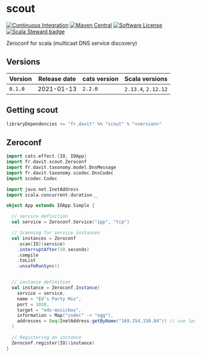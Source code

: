 # scout

[![Continuous Integration](https://github.com/RustedBones/scout/actions/workflows/ci.yml/badge.svg)](https://github.com/RustedBones/scout/actions/workflows/ci.yml)
[![Maven Central](https://maven-badges.herokuapp.com/maven-central/fr.davit/scout_2.13/badge.svg)](https://maven-badges.herokuapp.com/maven-central/fr.davit/scout_2.13)
[![Software License](https://img.shields.io/badge/license-Apache%202-brightgreen.svg?style=flat)](LICENSE)
[![Scala Steward badge](https://img.shields.io/badge/Scala_Steward-helping-blue.svg?style=flat&logo=data:image/png;base64,iVBORw0KGgoAAAANSUhEUgAAAA4AAAAQCAMAAAARSr4IAAAAVFBMVEUAAACHjojlOy5NWlrKzcYRKjGFjIbp293YycuLa3pYY2LSqql4f3pCUFTgSjNodYRmcXUsPD/NTTbjRS+2jomhgnzNc223cGvZS0HaSD0XLjbaSjElhIr+AAAAAXRSTlMAQObYZgAAAHlJREFUCNdNyosOwyAIhWHAQS1Vt7a77/3fcxxdmv0xwmckutAR1nkm4ggbyEcg/wWmlGLDAA3oL50xi6fk5ffZ3E2E3QfZDCcCN2YtbEWZt+Drc6u6rlqv7Uk0LdKqqr5rk2UCRXOk0vmQKGfc94nOJyQjouF9H/wCc9gECEYfONoAAAAASUVORK5CYII=)](https://scala-steward.org)

Zeroconf for scala (multicast DNS service discovery)

## Versions

| Version | Release date | cats version | Scala versions      |
| ------- | ------------ | -----------  | ------------------- |
| `0.1.0` | 2021-01-13   | `2.2.0`      | `2.13.4`, `2.12.12` |

## Getting scout

```sbt
libraryDependencies += "fr.davit" %% "scout" % "<version>"
```

## Zeroconf

```scala
import cats.effect.{IO, IOApp}
import fr.davit.scout.Zeroconf
import fr.davit.taxonomy.model.DnsMessage
import fr.davit.taxonomy.scodec.DnsCodec
import scodec.Codec

import java.net.InetAddress
import scala.concurrent.duration._

object App extends IOApp.Simple {

  // service definition
  val service = Zeroconf.Service("ipp", "tcp")

  // Scanning for service instances
  val instances = Zeroconf
    .scan[IO](service)
    .interruptAfter(50.seconds)
    .compile
    .toList
    .unsafeRunSync()


  // instance definition
  val instance = Zeroconf.Instance(
    service = service,
    name = "Ed’s Party Mix",
    port = 1010,
    target = "eds-musicbox",
    information = Map("codec" -> "ogg"),
    addresses = Seq(InetAddress.getByName("169.254.150.84")) // use local address when left empty
  )

  // Registering an instance
  Zeroconf.register[IO](instance)
}
```